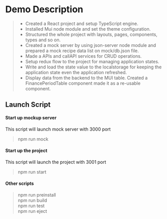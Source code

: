 # Demo Description

> - Created a React project and setup TypeScript engine.
> - Installed Mui node module and set the theme configuration.
> - Structured the whole project with layouts, pages, components, types and so on.
> - Created a mock server by using json-server node module and prepared a mock recipe data list on mock/db.json file.
> - Made a APIs and callAPI services for CRUD operations.
> - Setup redux flow to the project for managing application states.
> - Write and load the state value to the localstorage for keeping the application state even the application refreshed.
> - Display data from the backend to the MUI table. Created a FinancePeriodTable component made it as a re-usable component.


## Launch Script
#### Start up mockup server
This script will launch mock server with 3000 port
> npm run mock <br />

#### Start up the project
This script will launch the project with 3001 port
> npm run start <br />

#### Other scripts
> npm run preinstall <br />
> npm run build <br />
> npm run test <br />
> npm run eject <br />
